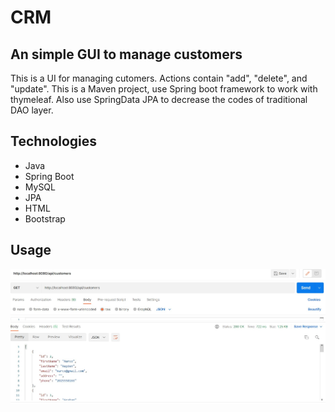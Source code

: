 # CRM
## An simple GUI to manage customers
This is a UI for managing cutomers. Actions contain "add", "delete", and "update".
This is a Maven project, use Spring boot framework to work with thymeleaf. Also use SpringData JPA to decrease the codes of traditional DAO layer.

## Technologies
* Java
* Spring Boot
* MySQL
* JPA
* HTML
* Bootstrap

## Usage
![PostMan findall](https://github.com/liq19ch/CRM/blob/master/img-folder/postman-findall.jpg)
